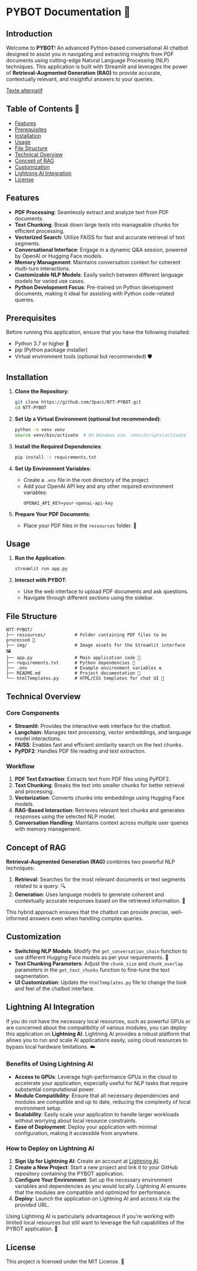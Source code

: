 # PYBOT Documentation 🤖

## Introduction

Welcome to **PYBOT**!  An advanced Python-based conversational AI chatbot designed to assist you in navigating and extracting insights from PDF documents using cutting-edge Natural Language Processing (NLP) techniques. This application is built with Streamlit and leverages the power of **Retrieval-Augmented Generation (RAG)** to provide accurate, contextually relevant, and insightful answers to your queries.

[Texte alternatif](ressources/vid/appScreenRec.mp4)

## Table of Contents 📑

- [Features](#features)
- [Prerequisites](#prerequisites)
- [Installation](#installation)
- [Usage](#usage)
- [File Structure](#file-structure)
- [Technical Overview](#technical-overview)
- [Concept of RAG](#concept-of-rag)
- [Customization](#customization)
- [Lightning AI Integration](#lightning-ai-integration)
- [License](#license)

## Features

- **PDF Processing**: Seamlessly extract and analyze text from PDF documents. 
- **Text Chunking**: Break down large texts into manageable chunks for efficient processing. 
- **Vectorized Search**: Utilize FAISS for fast and accurate retrieval of text segments. 
- **Conversational Interface**: Engage in a dynamic Q&A session, powered by OpenAI or Hugging Face models. 
- **Memory Management**: Maintains conversation context for coherent multi-turn interactions. 
- **Customizable NLP Models**: Easily switch between different language models for varied use cases. 
- **Python Development Focus**: Pre-trained on Python development documents, making it ideal for assisting with Python code-related queries. 

## Prerequisites

Before running this application, ensure that you have the following installed:

- Python 3.7 or higher 🐍
- pip (Python package installer) 
- Virtual environment tools (optional but recommended) 🛡

## Installation

1. **Clone the Repository**:
   ```bash
   git clone https://github.com/3pacc/NTT-PYBOT.git
   cd NTT-PYBOT
   ```

2. **Set Up a Virtual Environment (optional but recommended)**:
   ```bash
   python -m venv venv
   source venv/bin/activate  # On Windows use `venv\Scripts\activate`
   ```

3. **Install the Required Dependencies**:
   ```bash
   pip install -r requirements.txt
   ```

4. **Set Up Environment Variables**:
   - Create a `.env` file in the root directory of the project.
   - Add your OpenAI API key and any other required environment variables:
     ```
     OPENAI_API_KEY=your-openai-api-key
     ```

5. **Prepare Your PDF Documents**:
   - Place your PDF files in the `ressources` folder. 📂

## Usage

1. **Run the Application**:
   ```bash
   streamlit run app.py
   ```

2. **Interact with PYBOT**:
   - Use the web interface to upload PDF documents and ask questions. 
   - Navigate through different sections using the sidebar. 

## File Structure

```plaintext
NTT-PYBOT/
├── ressources/           # Folder containing PDF files to be processed 📂
├── img/                  # Image assets for the Streamlit interface 🖼️
├── app.py                # Main application code 📜
├── requirements.txt      # Python dependencies 📝
├── .env                  # Example environment variables ⚙️
├── README.md             # Project documentation 📄
└── htmlTemplates.py      # HTML/CSS templates for chat UI 🎨
```

## Technical Overview 

### Core Components

- **Streamlit**: Provides the interactive web interface for the chatbot. 
- **Langchain**: Manages text processing, vector embeddings, and language model interactions.
- **FAISS**: Enables fast and efficient similarity search on the text chunks. 
- **PyPDF2**: Handles PDF file reading and text extraction. 

### Workflow

1. **PDF Text Extraction**: Extracts text from PDF files using PyPDF2. 
2. **Text Chunking**: Breaks the text into smaller chunks for better retrieval and processing. 
3. **Vectorization**: Converts chunks into embeddings using Hugging Face models. 
4. **RAG-Based Interaction**: Retrieves relevant text chunks and generates responses using the selected NLP model. 
5. **Conversation Handling**: Maintains context across multiple user queries with memory management. 

## Concept of RAG

**Retrieval-Augmented Generation (RAG)** combines two powerful NLP techniques:

1. **Retrieval**: Searches for the most relevant documents or text segments related to a query. 🔍
2. **Generation**: Uses language models to generate coherent and contextually accurate responses based on the retrieved information. 📝

This hybrid approach ensures that the chatbot can provide precise, well-informed answers even when handling complex queries. 

## Customization

- **Switching NLP Models**: Modify the `get_conversation_chain` function to use different Hugging Face models as per your requirements. 🔄
- **Text Chunking Parameters**: Adjust the `chunk_size` and `chunk_overlap` parameters in the `get_text_chunks` function to fine-tune the text segmentation. 
- **UI Customization**: Update the `htmlTemplates.py` file to change the look and feel of the chatbot interface. 

## Lightning AI Integration

If you do not have the necessary local resources, such as powerful GPUs or are concerned about the compatibility of various modules, you can deploy this application on **Lightning AI**. Lightning AI provides a robust platform that allows you to run and scale AI applications easily, using cloud resources to bypass local hardware limitations. ☁️

### Benefits of Using Lightning AI

- **Access to GPUs**: Leverage high-performance GPUs in the cloud to accelerate your application, especially useful for NLP tasks that require substantial computational power. 
- **Module Compatibility**: Ensure that all necessary dependencies and modules are compatible and up to date, reducing the complexity of local environment setup. 
- **Scalability**: Easily scale your application to handle larger workloads without worrying about local resource constraints. 
- **Ease of Deployment**: Deploy your application with minimal configuration, making it accessible from anywhere. 

### How to Deploy on Lightning AI

1. **Sign Up for Lightning AI**: Create an account at [Lightning AI](https://lightning.ai/). 
2. **Create a New Project**: Start a new project and link it to your GitHub repository containing the PYBOT application. 
3. **Configure Your Environment**: Set up the necessary environment variables and dependencies as you would locally. Lightning AI ensures that the modules are compatible and optimized for performance. 
4. **Deploy**: Launch the application on Lightning AI and access it via the provided URL. 

Using Lightning AI is particularly advantageous if you're working with limited local resources but still want to leverage the full capabilities of the PYBOT application. 💪

## License

This project is licensed under the MIT License. 📄
